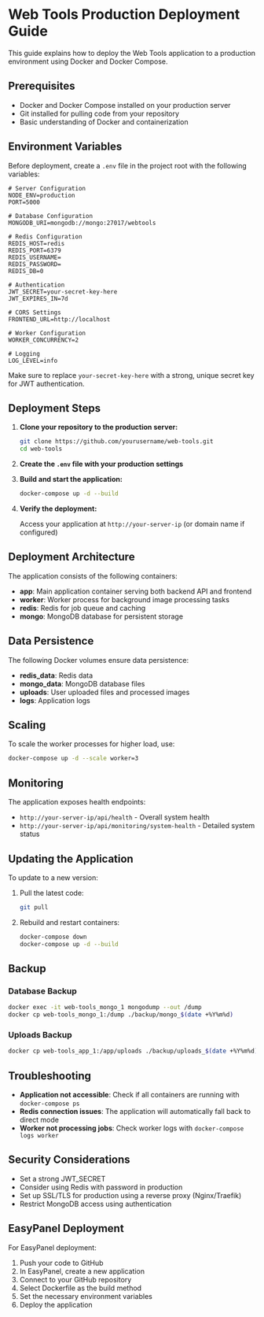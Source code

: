 # Web Tools Production Deployment Guide

This guide explains how to deploy the Web Tools application to a production environment using Docker and Docker Compose.

## Prerequisites

- Docker and Docker Compose installed on your production server
- Git installed for pulling code from your repository
- Basic understanding of Docker and containerization

## Environment Variables

Before deployment, create a `.env` file in the project root with the following variables:

```
# Server Configuration
NODE_ENV=production
PORT=5000

# Database Configuration
MONGODB_URI=mongodb://mongo:27017/webtools

# Redis Configuration
REDIS_HOST=redis
REDIS_PORT=6379
REDIS_USERNAME=
REDIS_PASSWORD=
REDIS_DB=0

# Authentication
JWT_SECRET=your-secret-key-here
JWT_EXPIRES_IN=7d

# CORS Settings
FRONTEND_URL=http://localhost

# Worker Configuration
WORKER_CONCURRENCY=2

# Logging
LOG_LEVEL=info
```

Make sure to replace `your-secret-key-here` with a strong, unique secret key for JWT authentication.

## Deployment Steps

1. **Clone your repository to the production server:**

   ```bash
   git clone https://github.com/yourusername/web-tools.git
   cd web-tools
   ```

2. **Create the `.env` file with your production settings**

3. **Build and start the application:**

   ```bash
   docker-compose up -d --build
   ```

4. **Verify the deployment:**

   Access your application at `http://your-server-ip` (or domain name if configured)

## Deployment Architecture

The application consists of the following containers:

- **app**: Main application container serving both backend API and frontend
- **worker**: Worker process for background image processing tasks
- **redis**: Redis for job queue and caching
- **mongo**: MongoDB database for persistent storage

## Data Persistence

The following Docker volumes ensure data persistence:

- **redis_data**: Redis data
- **mongo_data**: MongoDB database files
- **uploads**: User uploaded files and processed images
- **logs**: Application logs

## Scaling

To scale the worker processes for higher load, use:

```bash
docker-compose up -d --scale worker=3
```

## Monitoring

The application exposes health endpoints:

- `http://your-server-ip/api/health` - Overall system health
- `http://your-server-ip/api/monitoring/system-health` - Detailed system status

## Updating the Application

To update to a new version:

1. Pull the latest code:
   ```bash
   git pull
   ```

2. Rebuild and restart containers:
   ```bash
   docker-compose down
   docker-compose up -d --build
   ```

## Backup

### Database Backup

```bash
docker exec -it web-tools_mongo_1 mongodump --out /dump
docker cp web-tools_mongo_1:/dump ./backup/mongo_$(date +%Y%m%d)
```

### Uploads Backup

```bash
docker cp web-tools_app_1:/app/uploads ./backup/uploads_$(date +%Y%m%d)
```

## Troubleshooting

- **Application not accessible**: Check if all containers are running with `docker-compose ps`
- **Redis connection issues**: The application will automatically fall back to direct mode
- **Worker not processing jobs**: Check worker logs with `docker-compose logs worker`

## Security Considerations

- Set a strong JWT_SECRET
- Consider using Redis with password in production
- Set up SSL/TLS for production using a reverse proxy (Nginx/Traefik)
- Restrict MongoDB access using authentication

## EasyPanel Deployment

For EasyPanel deployment:

1. Push your code to GitHub
2. In EasyPanel, create a new application
3. Connect to your GitHub repository
4. Select Dockerfile as the build method
5. Set the necessary environment variables
6. Deploy the application 